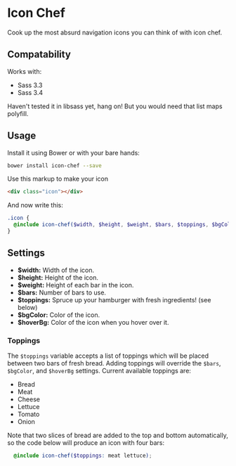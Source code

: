 # Icon Chef

Cook up the most absurd navigation icons you can think of with icon chef.

## Compatability

Works with:

- Sass 3.3
- Sass 3.4

Haven't tested it in libsass yet, hang on! But you would need that list maps polyfill.

## Usage

Install it using Bower or with your bare hands:

```bash
bower install icon-chef --save
```

Use this markup to make your icon

```html
<div class="icon"></div>
```

And now write this:

```scss
.icon {
  @include icon-chef($width, $height, $weight, $bars, $toppings, $bgColor, $hoverBg);
}
```

## Settings

- **$width:** Width of the icon.
- **$height:** Height of the icon.
- **$weight:** Height of each bar in the icon.
- **$bars:** Number of bars to use.
- **$toppings:** Spruce up your hamburger with fresh ingredients! (see below)
- **$bgColor:** Color of the icon.
- **$hoverBg:** Color of the icon when you hover over it.

### Toppings

The `$toppings` variable accepts a list of toppings which will be placed between two bars of fresh bread. Adding toppings will override the `$bars`, `$bgColor`, and `$hoverBg` settings. Current available toppings are:

- Bread
- Meat
- Cheese
- Lettuce
- Tomato
- Onion

Note that two slices of bread are added to the top and bottom automatically, so the code below will produce an icon with four bars:

```scss
  @include icon-chef($toppings: meat lettuce);
```
